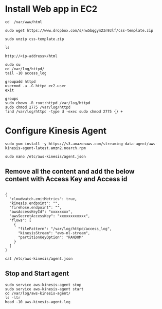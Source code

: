 # Install Web app in EC2

```
cd  /var/www/html

sudo wget https://www.dropbox.com/s/nw5bqgym23n93lf/css-template.zip

sudo unzip css-template.zip

ls

http://<ip-address>/html

sudo su
cd /var/log/httpd/
tail -10 access_log

groupadd httpd
usermod -a -G httpd ec2-user
exit

groups
sudo chown -R root:httpd /var/log/httpd
sudo chmod 2775 /var/log/httpd
find /var/log/httpd -type d -exec sudo chmod 2775 {} +
```

# Configure Kinesis Agent
```
sudo yum install –y https://s3.amazonaws.com/streaming-data-agent/aws-kinesis-agent-latest.amzn2.noarch.rpm

sudo nano /etc/aws-kinesis/agent.json
```

## Remove all the content and add the below content with Access Key and Access id

```

{
  "cloudwatch.emitMetrics": true,
  "kinesis.endpoint": "",
  "firehose.endpoint": "",
  "awsAccessKeyId": "xxxxxxxx",
  "awsSecretAccessKey": "xxxxxxxxxxxx",
  "flows": [
    {
      "filePattern": "/var/log/httpd/access_log",
      "kinesisStream": "aws-ml-stream",
      "partitionKeyOption": "RANDOM"
    }
  ]
}

```
`cat /etc/aws-kinesis/agent.json`

## Stop and Start agent
```
sudo service aws-kinesis-agent stop
sudo service aws-kinesis-agent start
cd /var/log/aws-kinesis-agent/
ls -ltr
head -10 aws-kinesis-agent.log
```


